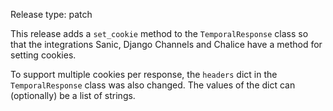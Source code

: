 Release type: patch

This release adds a `set_cookie` method to the `TemporalResponse` class so that the integrations Sanic, Django Channels and Chalice have a method for setting cookies.

To support multiple cookies per response, the `headers` dict in the `TemporalResponse` class was also changed. The values of the dict can (optionally) be a list of strings.
